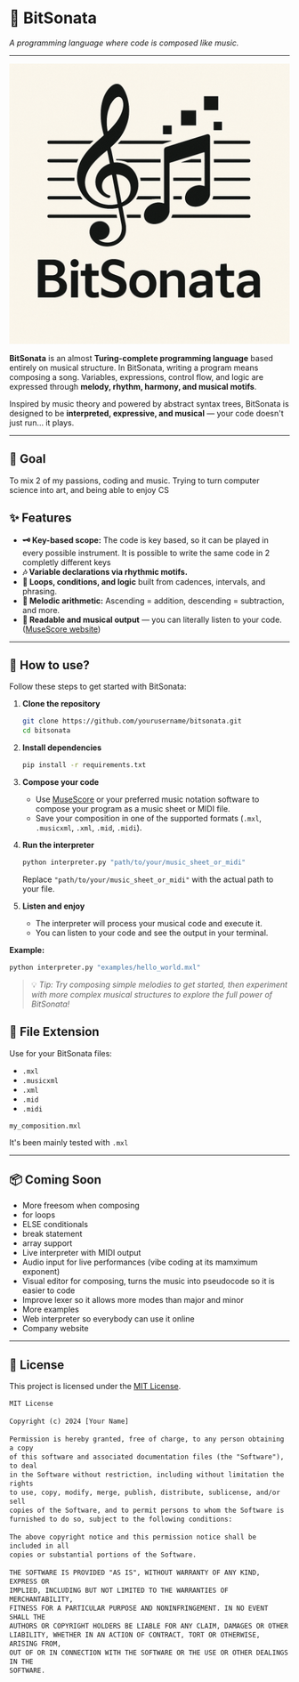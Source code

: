 # 🎵 BitSonata

*A programming language where code is composed like music.*

---
![logo](LOGO.png)

**BitSonata** is an almost **Turing-complete programming language** based entirely on musical structure. In BitSonata, writing a program means composing a song. Variables, expressions, control flow, and logic are expressed through **melody, rhythm, harmony, and musical motifs**.

Inspired by music theory and powered by abstract syntax trees, BitSonata is designed to be **interpreted, expressive, and musical** — your code doesn't just run… it plays.

---

## 🎯 Goal
To mix 2 of my passions, coding and music. Trying to turn computer science into art, and being able to enjoy CS 

## ✨ Features

- **🗝️ Key-based scope:** The code is key based, so it can be played in every possible instrument. It is possible to write the same code in 2 completly different keys
- **🎶 Variable declarations via rhythmic motifs.**
- **🔁 Loops, conditions, and logic** built from cadences, intervals, and phrasing.
- **🧠 Melodic arithmetic:** Ascending = addition, descending = subtraction, and more.
- **🎼 Readable and musical output** — you can literally listen to your code.
([MuseScore website](https://musescore.org/en))

---

## 📜 How to use?

Follow these steps to get started with BitSonata:

1. **Clone the repository**
    ```bash
    git clone https://github.com/yourusername/bitsonata.git
    cd bitsonata
    ```

2. **Install dependencies**
    ```bash
    pip install -r requirements.txt
    ```

3. **Compose your code**
    - Use [MuseScore](https://musescore.org/en) or your preferred music notation software to compose your program as a music sheet or MIDI file.
    - Save your composition in one of the supported formats (`.mxl`, `.musicxml`, `.xml`, `.mid`, `.midi`).

4. **Run the interpreter**
    ```bash
    python interpreter.py "path/to/your/music_sheet_or_midi"
    ```
    Replace `"path/to/your/music_sheet_or_midi"` with the actual path to your file.

5. **Listen and enjoy**
    - The interpreter will process your musical code and execute it.
    - You can listen to your code and see the output in your terminal.

**Example:**
```bash
python interpreter.py "examples/hello_world.mxl"
```

> 💡 *Tip: Try composing simple melodies to get started, then experiment with more complex musical structures to explore the full power of BitSonata!*



## 📂 File Extension

Use for your BitSonata files:
- `.mxl`  
- `.musicxml`
- `.xml`
- `.mid`
- `.midi`


```
my_composition.mxl
```
It's been mainly tested with `.mxl`

---

## 📦 Coming Soon

- More freesom when composing
- for loops
- ELSE conditionals
- break statement
- array support
- Live interpreter with MIDI output
- Audio input for live performances (vibe coding at its mamximum exponent)
- Visual editor for composing, turns the music into pseudocode so it is easier to code
- Improve lexer so it allows more modes than major and minor
- More examples
- Web interpreter so everybody can use it online
- Company website

---

## 📝 License

This project is licensed under the [MIT License](LICENSE).

```
MIT License

Copyright (c) 2024 [Your Name]

Permission is hereby granted, free of charge, to any person obtaining a copy
of this software and associated documentation files (the "Software"), to deal
in the Software without restriction, including without limitation the rights
to use, copy, modify, merge, publish, distribute, sublicense, and/or sell
copies of the Software, and to permit persons to whom the Software is
furnished to do so, subject to the following conditions:

The above copyright notice and this permission notice shall be included in all
copies or substantial portions of the Software.

THE SOFTWARE IS PROVIDED "AS IS", WITHOUT WARRANTY OF ANY KIND, EXPRESS OR
IMPLIED, INCLUDING BUT NOT LIMITED TO THE WARRANTIES OF MERCHANTABILITY,
FITNESS FOR A PARTICULAR PURPOSE AND NONINFRINGEMENT. IN NO EVENT SHALL THE
AUTHORS OR COPYRIGHT HOLDERS BE LIABLE FOR ANY CLAIM, DAMAGES OR OTHER
LIABILITY, WHETHER IN AN ACTION OF CONTRACT, TORT OR OTHERWISE, ARISING FROM,
OUT OF OR IN CONNECTION WITH THE SOFTWARE OR THE USE OR OTHER DEALINGS IN THE
SOFTWARE.
```

